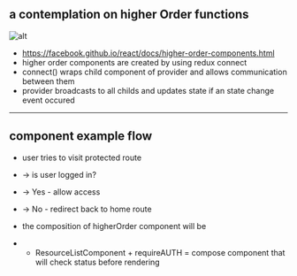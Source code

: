 ## a contemplation on higher Order functions

![alt](http://i.imgur.com/tDYSlae.png)

- https://facebook.github.io/react/docs/higher-order-components.html
- higher order components are created by using redux connect
- connect() wraps child component of provider and allows communication between them
- provider broadcasts to all childs and updates state if an state change event occured
---
## component example flow
- user tries to visit protected route
- -> is user logged in?
- -> Yes - allow access
- -> No - redirect back to home route

- the composition of higherOrder component will be
- - ResourceListComponent + requireAUTH = compose component that will check status before rendering
